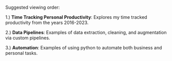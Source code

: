 Suggested viewing order:

1.) **Time Tracking Personal Productivity**: Explores my time tracked productivity from the years 2016-2023.   

2.) **Data Pipelines**: Examples of data extraction, cleaning, and augmentation via custom pipelines.   

3.) **Automation**: Examples of using python to automate both business and personal tasks.